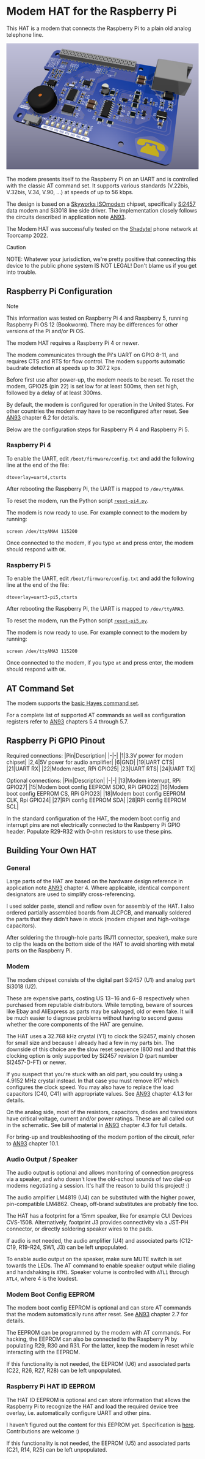 # Modem HAT for the Raspberry Pi

This HAT is a modem that connects the Raspberry Pi to a plain old analog telephone line.

![Render of Modem HAT](images/modem-hat-2024-06-11-render.png)

The modem presents itself to the Raspberry Pi on an UART and is controlled with the classic AT command set. It supports various standards (V.22bis, V.32bis, V.34, V.90, ...) at speeds of up to 56 kbps.

The design is based on a [Skyworks ISOmodem](https://www.skyworksinc.com/en/Products/Modems-and-DAAs/Data-and-Voice-Modems) chipset, specifically [Si2457](https://www.skyworksinc.com/en/Products/Modems-and-DAAs/Data-and-Voice-Modems/Si2457) data modem and Si3018 line side driver. The implementation
closely follows the circuits described in application note [AN93](https://www.skyworksinc.com/-/media/SkyWorks/SL/documents/public/application-notes/AN93.pdf).

The Modem HAT was successfully tested on the [Shadytel](https://shady.tel/) phone network at Toorcamp 2022.

> [!CAUTION]
> NOTE: Whatever your jurisdiction, we're pretty positive that connecting this device to the public phone system IS NOT LEGAL! Don't blame us if you get into trouble.

## Raspberry Pi Configuration

> [!NOTE]
> This information was tested on Raspberry Pi 4 and Raspberry 5, running Raspberry Pi OS 12 (Bookworm). There may be differences for other versions of the Pi and/or Pi OS.

The modem HAT requires a Raspberry Pi 4 or newer.

The modem communicates through the Pi's UART on GPIO 8-11, and requires CTS and RTS for flow control. The modem supports automatic baudrate detection at speeds up to 307.2 kps.

Before first use after power-up, the modem needs to be reset. To reset the modem, GPIO25 (pin 22) is set low for at least 500ms, then set high, followed by a delay of at least 300ms. 

By default, the modem is configured for operation in the United States. For other countries the modem may have to be reconfigured after reset. See [AN93](https://www.skyworksinc.com/-/media/SkyWorks/SL/documents/public/application-notes/AN93.pdf) chapter 6.2 for details. 

Below are the configuration steps for Raspberry Pi 4 and Raspberry Pi 5.

### Raspberry Pi 4

To enable the UART, edit `/boot/firmware/config.txt` and add the following line at the end of the file:

`dtoverlay=uart4,ctsrts`

After rebooting the Raspberry Pi, the UART is mapped to `/dev/ttyAMA4`.

To reset the modem, run the Python script [`reset-pi4.py`](python/reset-pi4.py).

The modem is now ready to use. For example connect to the modem by running:

`screen /dev/ttyAMA4 115200`

Once connected to the modem, if you type `at` and press enter, the modem should respond with `OK`.

### Raspberry Pi 5

To enable the UART, edit `/boot/firmware/config.txt` and add the following line at the end of the file:

`dtoverlay=uart3-pi5,ctsrts`

After rebooting the Raspberry Pi, the UART is mapped to `/dev/ttyAMA3`.

To reset the modem, run the Python script [`reset-pi5.py`](python/reset-pi5.py).

The modem is now ready to use. For example connect to the modem by running:

`screen /dev/ttyAMA3 115200`

Once connected to the modem, if you type `at` and press enter, the modem should respond with `OK`.

## AT Command Set

The modem supports the [basic Hayes command set](https://en.wikipedia.org/wiki/Hayes_command_set#The_basic_Hayes_command_set).

For a complete list of supported AT commands as well as configuration registers refer to [AN93](https://www.skyworksinc.com/-/media/SkyWorks/SL/documents/public/application-notes/AN93.pdf) chapters 5.4 through 5.7. 

## Raspberry Pi GPIO Pinout

Required connections:
|Pin|Description|
|-|-|
|1|3.3V power for modem chipset|
|2,4|5V power for audio amplifier|
|6|GND|
|19|UART CTS|
|21|UART RX|
|22|Modem reset, RPi GPIO25|
|23|UART RTS|
|24|UART TX|

Optional connections:
|Pin|Description|
|-|-|
|13|Modem interrupt, RPi GPIO27|
|15|Modem boot config EEPROM SDIO, RPi GPIO22|
|16|Modem boot config EEPROM CS, RPi GPIO23|
|18|Modem boot config EEPROM CLK, Rpi GPIO24|
|27|RPi config EEPROM SDA|
|28|RPi config EEPROM SCL|

In the standard configuration of the HAT, the modem boot config and interrupt pins are not electrically connected to the Rasbperry Pi GPIO header. Populate R29-R32 with 0-ohm resistors to use these pins.

## Building Your Own HAT

### General

Large parts of the HAT are based on the hardware design reference in application note [AN93](https://www.skyworksinc.com/-/media/SkyWorks/SL/documents/public/application-notes/AN93.pdf) chapter 4. Where applicable, identical component designators are used to simplify cross-referencing. 

I used solder paste, stencil and reflow oven for assembly of the HAT. I also ordered partially assembled boards from JLCPCB, and manually soldered the parts that they didn't have in stock (modem chipset and high-voltage capacitors).

After soldering the through-hole parts (RJ11 connector, speaker), make sure to clip the leads on the bottom side of the HAT to avoid shorting with metal parts on the Raspberry Pi.

### Modem

The modem chipset consists of the digital part Si2457 (U1) and analog part Si3018 (U2).

These are expensive parts, costing US $13-$16 and $6-$8 respectively when purchased from reputable distributors. While tempting, beware of sources like Ebay and AliExpress as parts may be salvaged, old or even fake. It will be much easier to diagnose problems without having to second guess whether the core components of the HAT are genuine.

The HAT uses a 32.768 kHz crystal (Y1) to clock the Si2457, mainly chosen for small size and because I already had a few in my parts bin. The downside of this choice are the slow reset sequence (800 ms) and that this clocking option is only supported by Si2457 revision D (part number SI2457-D-FT) or newer.

If you suspect that you're stuck with an old part, you could try using a 4.9152 MHz crystal instead. In that case you must remove R17 which configures the clock speed. You may also have to replace the load capacitors (C40, C41) with appropriate values. See [AN93](https://www.skyworksinc.com/-/media/SkyWorks/SL/documents/public/application-notes/AN93.pdf) chapter 4.1.3 for details.

On the analog side, most of the resistors, capacitors, diodes and transistors have critical voltage, current and/or power ratings. These are all called out in the schematic. See bill of material in [AN93](https://www.skyworksinc.com/-/media/SkyWorks/SL/documents/public/application-notes/AN93.pdf) chapter 4.3 for full details. 

For bring-up and troubleshooting of the modem portion of the circuit, refer to [AN93](https://www.skyworksinc.com/-/media/SkyWorks/SL/documents/public/application-notes/AN93.pdf) chapter 10.1. 

### Audio Output / Speaker

The audio output is optional and allows monitoring of connection progress via a speaker, and who doesn't love the old-school sounds of two dial-up modems negotiating a session. It's half the reason to build this project! :)

The audio amplifier LM4819 (U4) can be substituted with the higher power, pin-compatible LM4862. Cheap, off-brand substitutes are probably fine too.

The HAT has a footprint for a 15mm speaker, like for example CUI Devices CVS-1508. Alternatively, footprint J3 provides connectivity via a JST-PH connector, or directly soldering speaker wires to the pads.

If audio is not needed, the audio amplifier (U4) and associated parts (C12-C19, R19-R24, SW1, J3) can be left unpopulated.

To enable audio output on the speaker, make sure MUTE switch is set towards the LEDs. The AT command to enable speaker output while dialing and handshaking is `ATM1`. Speaker volume is controlled with `ATL1` through `ATL4`, where 4 is the loudest.

### Modem Boot Config EEPROM

The modem boot config EEPROM is optional and can store AT commands that the modem automatically runs after reset. See [AN93](https://www.skyworksinc.com/-/media/SkyWorks/SL/documents/public/application-notes/AN93.pdf) chapter 2.7 for details.

The EEPROM can be programmed by the modem with AT commands. For hacking, the EEPROM can also be connected to the Raspberry Pi by populating R29, R30 and R31. For the latter, keep the modem in reset while interacting with the EEPROM.

If this functionality is not needed, the EEPROM (U6) and associated parts (C22, R26, R27, R28) can be left unpopulated.

### Raspberry Pi HAT ID EEPROM

The HAT ID EEPROM is optional and can store information that allows the Raspberry Pi to recognize the HAT and load the required device tree overlay, i.e. automatically configure UART and other pins.

I haven't figured out the content for this EEPROM yet. Specification is [here](https://github.com/raspberrypi/hats/blob/master/eeprom-format.md). Contributions are welcome :)

If this functionality is not needed, the EEPROM (U5) and associated parts (C21, R14, R25) can be left unpopulated.

